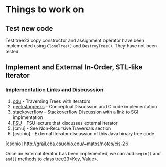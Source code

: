 # Things to work on

## Test new code

Test tree23 copy constructor and assignment operator have been implemented using `CloneTree()` and `DestroyTree()`. They have not been tested.

## Implement and External In-Order, STL-like Iterator

### Implementation Links and Discusssion

1. [odu] - Traversing Trees with Iterators
2. [geeksforgeeks] - Conceptual Discussion and C code implementation
3. [stackoverflow] - Stackoverflow Discussion with a link to SGI implmentation 
4. [FSU] - FSU lecture that discusses external iterator
5. [cmu] - See Non-Recursive Traversals section
6. [csohio] - External Iterator discussion of this Java binary tree code


[odu]: <https://secweb.cs.odu.edu/~zeil/cs361/web/website/Lectures/treetraversal/page/treetraversal.html> 
[geeksforgeeks]: <http://www.geeksforgeeks.org/inorder-tree-traversal-without-recursion/>
[stackoverflow]: <http://stackoverflow.com/questions/12684191/implementing-an-iterator-over-binary-or-arbitrary-tree-using-c-11>
[FSU]: <http://www.cs.fsu.edu/~lacher/courses/COP4530/lectures/binary_search_trees3/index.html?$$$slide05i.html$$$>
[cmd]: <https://www.cs.cmu.edu/~adamchik/15-121/lectures/Trees/trees.html>
[csohio] <http://grail.cba.csuohio.edu/~matos/notes/cis-26>

Once an external iterator has been implemented, we can add `begin()` and `end()` methods to class tree23\<Key, Value\>.
